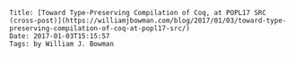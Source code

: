     Title: [Toward Type-Preserving Compilation of Coq, at POPL17 SRC (cross-post)](https://williamjbowman.com/blog/2017/01/03/toward-type-preserving-compilation-of-coq-at-popl17-src/)
    Date: 2017-01-03T15:15:57
    Tags: by William J. Bowman
